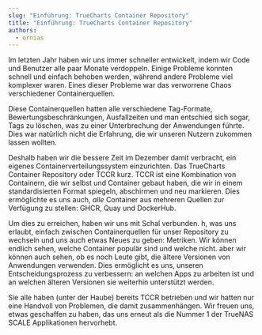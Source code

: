 ```yaml
---
slug: "Einführung: TrueCharts Container Repository"
title: "Einführung: TrueCharts Container Repository"
authors:
  - ornias
---
```


Im letzten Jahr haben wir uns immer schneller entwickelt, indem wir Code und Benutzer alle paar Monate verdoppeln. Einige Probleme konnten schnell und einfach behoben werden, während andere Probleme viel komplexer waren. Eines dieser Probleme war das verworrene Chaos verschiedener Containerquellen.

Diese Containerquellen hatten alle verschiedene Tag-Formate, Bewertungsbeschränkungen, Ausfallzeiten und man entschied sich sogar, Tags zu löschen, was zu einer Unterbrechung der Anwendungen führte. Dies war natürlich nicht die Erfahrung, die wir unseren Nutzern zukommen lassen wollten.

Deshalb haben wir die bessere Zeit im Dezember damit verbracht, ein eigenes Containerverteilungssystem einzurichten. Das TrueCharts Container Repository oder TCCR kurz. TCCR ist eine Kombination von Containern, die wir selbst und Container gebaut haben, die wir in einem standardisierten Format spiegeln, abschirmen und neu markieren. Dies ermöglichte es uns auch, *alle* Container aus mehreren Quellen zur Verfügung zu stellen: GHCR, Quay und DockerHub.

Um dies zu erreichen, haben wir uns mit Schal verbunden. h, was uns erlaubt, einfach zwischen Containerquellen für unser Repository zu wechseln und uns auch etwas Neues zu geben: Metriken. Wir können endlich sehen, welche Container populär sind und welche nicht. aber wir können auch sehen, ob es noch Leute gibt, die ältere Versionen von Anwendungen verwenden. Dies ermöglicht es uns, unseren Entscheidungsprozess zu verbessern: an welchen Apps zu arbeiten ist und an welchen älteren Versionen sie weiterhin unterstützt werden.

Sie alle haben (unter der Haube) bereits TCCR betrieben und wir hatten nur eine Handvoll von Problemen, die damit zusammenhängen. Wir freuen uns, etwas geschaffen zu haben, das uns erneut als die Nummer 1 der TrueNAS SCALE Applikationen hervorhebt.
